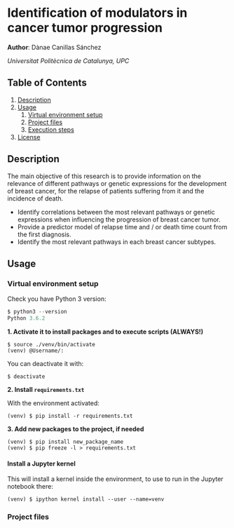 # Identification of modulators in cancer tumor progression

**Author**: Dànae Canillas Sánchez

*Universitat Politècnica de Catalunya, UPC*


## Table of Contents

1. [Description](#description)
2. [Usage](#usage)
   1. [Virtual environment setup](#Virtual-environment-setup)
   2. [Project files](#Project-files)
   3. [Execution steps](#Execution-steps)
3. [License](#License)

## Description

The main objective of this research is to provide information on the relevance of different pathways or genetic expressions for the development of breast cancer, for the relapse of patients suffering from it and the incidence of death. 

- Identify correlations between the most relevant pathways or genetic expressions when influencing the progression of breast cancer tumor.
- Provide a predictor model of relapse time and / or death time count from the first diagnosis.
- Identify the most relevant pathways in each breast cancer subtypes. 

## Usage

### Virtual environment setup

Check you have Python 3 version:

```py
$ python3 --version
Python 3.6.2
```

**1. Activate it to install packages and to execute scripts (ALWAYS!)**

```
$ source ./venv/bin/activate
(venv) @Username/:
```

You can deactivate it with:

```
$ deactivate
```



**2. Install `requirements.txt`**

With the environment activated:

```
(venv) $ pip install -r requirements.txt 
```



**3. Add new packages to the project, if needed**

```
(venv) $ pip install new_package_name
(venv) $ pip freeze -l > requirements.txt 
```



#### Install a Jupyter kernel

This will install a kernel inside the environment, to use to run in the Jupyter notebook there:

```
(venv) $ ipython kernel install --user --name=venv
```



### Project files
